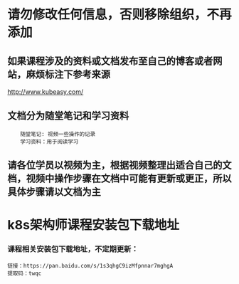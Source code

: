 # 请勿修改任何信息，否则移除组织，不再添加
## 如果课程涉及的资料或文档发布至自己的博客或者网站，麻烦标注下参考来源
http://www.kubeasy.com/

## 文档分为随堂笔记和学习资料
````
    随堂笔记: 视频一些操作的记录
    学习资料：用于阅读学习
````
## 请各位学员以视频为主，根据视频整理出适合自己的文档，视频中操作步骤在文档中可能有更新或更正，所以具体步骤请以文档为主

# k8s架构师课程安装包下载地址
### 课程相关安装包下载地址，不定期更新：
````
链接：https://pan.baidu.com/s/1s3qhgC9izMfpnnar7mghgA 
提取码：twqc
````


